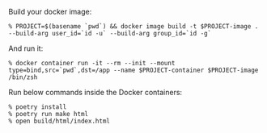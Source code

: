 Build your docker image:

```console
% PROJECT=$(basename `pwd`) && docker image build -t $PROJECT-image . --build-arg user_id=`id -u` --build-arg group_id=`id -g`
```

And run it:

```console
% docker container run -it --rm --init --mount type=bind,src=`pwd`,dst=/app --name $PROJECT-container $PROJECT-image /bin/zsh
```

Run below commands inside the Docker containers:

```console
% poetry install
% poetry run make html
% open build/html/index.html
```
